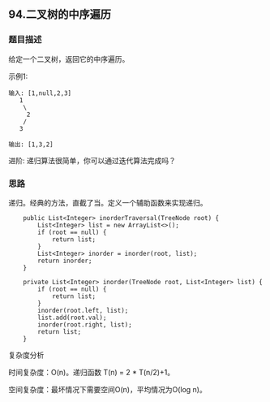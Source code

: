 ## 94.二叉树的中序遍历

### 题目描述
给定一个二叉树，返回它的中序遍历。

示例1:
```
输入: [1,null,2,3]
   1
    \
     2
    /
   3

输出: [1,3,2]
```
进阶: 递归算法很简单，你可以通过迭代算法完成吗？

### 思路
递归。经典的方法，直截了当。定义一个辅助函数来实现递归。

```   
    public List<Integer> inorderTraversal(TreeNode root) {
        List<Integer> list = new ArrayList<>();
        if (root == null) {
            return list;
        }
        List<Integer> inorder = inorder(root, list);
        return inorder;
    }
    
    private List<Integer> inorder(TreeNode root, List<Integer> list) {
        if (root == null) {
            return list;
        }
        inorder(root.left, list);
        list.add(root.val);
        inorder(root.right, list);
        return list;
    }
```

复杂度分析

时间复杂度：O(n)。递归函数 T(n) = 2 * T(n/2)+1。

空间复杂度：最坏情况下需要空间O(n)，平均情况为O(log n)。